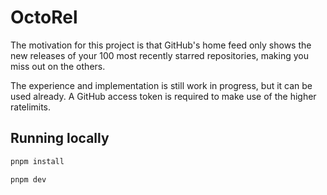 # OctoRel

The motivation for this project is that GitHub's home feed only shows the new releases of your 100 most recently starred repositories, making you miss out on the others.

The experience and implementation is still work in progress, but it can be used already. A GitHub access token is required to make use of the higher ratelimits.

## Running locally

```bash
pnpm install
```

```bash
pnpm dev
```
